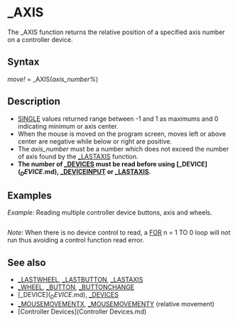 # _AXIS

The _AXIS function returns the relative position of a specified axis number on a controller device.

  

## Syntax

*move!* = _AXIS(*axis_number%*)
  

## Description

* [SINGLE](SINGLE.md) values returned range between -1 and 1 as maximums and 0 indicating minimum or axis center.
* When the mouse is moved on the program screen, moves left or above center are negative while below or right are positive.
* The *axis_number* must be a number which does not exceed the number of axis found by the [_LASTAXIS](_LASTAXIS.md) function.
* **The number of [_DEVICES](_DEVICES.md) must be read before using [_DEVICE$](_DEVICE$.md), [_DEVICEINPUT](_DEVICEINPUT.md) or [_LASTAXIS](_LASTAXIS.md).**

  

## Examples

*Example:* Reading multiple controller device buttons, axis and wheels.

``` [FOR](FOR.md) i = 1 [TO](TO.md) [_DEVICES](_DEVICES.md)     [PRINT](PRINT.md) [STR$](STR$.md)(i) + ") " + [_DEVICE$](_DEVICE$.md)(i) + " Buttons:"; [_LASTBUTTON](_LASTBUTTON.md)(i); ",Axis:"; [_LASTAXIS](_LASTAXIS.md)(i); ",Wheel:"; [_LASTWHEEL](_LASTWHEEL.md)(i) [NEXT](NEXT.md)  [DO](DO.md)     d& = [_DEVICEINPUT](_DEVICEINPUT.md)     [IF](IF.md) d& [THEN](THEN.md) '             the device number cannot be zero!         [PRINT](PRINT.md) "Found"; d&;         [FOR](FOR.md) b = 1 [TO](TO.md) [_LASTBUTTON](_LASTBUTTON.md)(d&)             [PRINT](PRINT.md) [_BUTTONCHANGE](_BUTTONCHANGE.md)(b); [_BUTTON](_BUTTON.md)(b);         [NEXT](NEXT.md)         [FOR](FOR.md) a = 1 [TO](TO.md) [_LASTAXIS](_LASTAXIS.md)(d&)             [PRINT](PRINT.md) _AXIS(a);         [NEXT](NEXT.md)         [FOR](FOR.md) w = 1 [TO](TO.md) [_LASTWHEEL](_LASTWHEEL.md)(d&)             [PRINT](PRINT.md) [_WHEEL](_WHEEL.md)(w);         [NEXT](NEXT.md)         [PRINT](PRINT.md)     [END IF](END IF.md) [LOOP UNTIL](LOOP UNTIL.md) [INKEY$](INKEY$.md) = [CHR$](CHR$.md)(27) 'escape key exit  [END](END.md)  
```

*Note:* When there is no device control to read, a [FOR](FOR.md) n = 1 TO 0 loop will not run thus avoiding a control function read error.
  

## See also

* [_LASTWHEEL](_LASTWHEEL.md), [_LASTBUTTON](_LASTBUTTON.md), [_LASTAXIS](_LASTAXIS.md)
* [_WHEEL](_WHEEL.md), [_BUTTON](_BUTTON.md), [_BUTTONCHANGE](_BUTTONCHANGE.md)
* [_DEVICE$](_DEVICE$.md), [_DEVICES](_DEVICES.md)
* [_MOUSEMOVEMENTX](_MOUSEMOVEMENTX.md), [_MOUSEMOVEMENTY](_MOUSEMOVEMENTY.md) (relative movement)
* [Controller Devices](Controller Devices.md)

  
